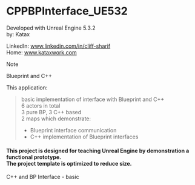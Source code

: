 # CPPBPInterface_UE532
Developed with Unreal Engine 5.3.2  <br> 
by: Katax

LinkedIn: www.linkedin.com/in/cliff-sharif<br> 
Home: www.kataxwork.com<br> 

> [!NOTE]
> Blueprint and C++

This application:

>basic implementation of interface with Blueprint and C++  <br> 
>6 actors in total <br> 
>3 pure BP, 3 C++ based <br>
>2 maps which demonstrate: <br>
> - Blueprint interface communication
> - C++ implementation of Blueprint interfaces 


<h4> This project is designed for teaching Unreal Engine by demonstration a functional prototype. <br> The project template is optimized to reduce size.  </h4>

 C++ and BP Interface - basic
